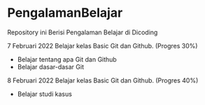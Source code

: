 # PengalamanBelajar
Repository ini Berisi Pengalaman Belajar di Dicoding 

7 Februari 2022 
Belajar kelas Basic Git dan Github. (Progres 30%)
  * Belajar tentang apa Git dan Github 
  * Belajar dasar-dasar Git 

8 Februari 2022
Belajar kelas Basic Git dan Github. (Progres 40%)
  * Belajar studi kasus 
